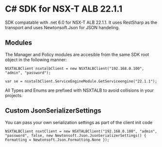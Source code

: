 # C# SDK for NSX-T ALB 22.1.1

SDK compatable with .net 6.0 for NSX-T ALB 22.1.1. It uses RestSharp as the transport and uses Newtonsoft.Json for JSON handeling.

## Modules

The Manager and Policy modules are accesible from the same SDK root object in the following manner:

```dotnet
NSXTALBClient nsxtalbClient = new NSXTALBClient("192.168.0.100", "admin", "password");

var se = nsxtalbClient.ServiceEngineModule.GetServiceengine("22.1.1");

```

All Types and Enums are prefixed with NSXTALB to avoid collisions in your projects.

## Custom JsonSerializerSettings

You can pass your own serialization settings as part of the client init code

```dotnet
NSXTALBClient nsxtClient = new NSXTALBClient("192.168.0.100", "admin", "password", false, new Newtonsoft.Json.JsonSerializerSettings() {  Formatting = Newtonsoft.Json.Formatting.None });
```
